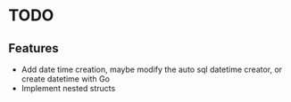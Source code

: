 # TODO

## Features

- Add date time creation, maybe modify the auto sql datetime creator, or create datetime with Go
- Implement nested structs